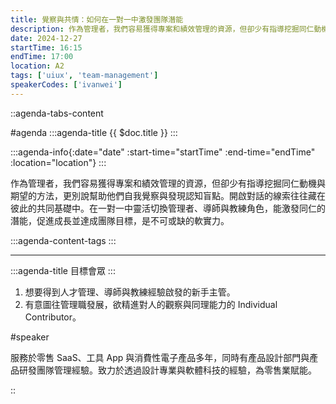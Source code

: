 ```yaml
---
title: 覺察與共情：如何在一對一中激發團隊潛能
description: 作為管理者，我們容易獲得專案和績效管理的資源，但卻少有指導挖掘同仁動機與期望的方法，更別說幫助他們自我覺察與發現認知盲點。開啟對話的線索往往藏在彼此的共同基礎中。在一對一中靈活切換管理者、導師與教練角色，能激發同仁的潛能，促進成長並達成團隊目標，是不可或缺的軟實力。
date: 2024-12-27
startTime: 16:15
endTime: 17:00
location: A2
tags: ['uiux', 'team-management']
speakerCodes: ['ivanwei']
---
```


::agenda-tabs-content
<!--議程資訊-->
#agenda
:::agenda-title
{{ $doc.title }}
:::

:::agenda-info{:date="date" :start-time="startTime" :end-time="endTime" :location="location"}
:::

<!--議程資訊(內容)-->
作為管理者，我們容易獲得專案和績效管理的資源，但卻少有指導挖掘同仁動機與期望的方法，更別說幫助他們自我覺察與發現認知盲點。開啟對話的線索往往藏在彼此的共同基礎中。在一對一中靈活切換管理者、導師與教練角色，能激發同仁的潛能，促進成長並達成團隊目標，是不可或缺的軟實力。

:::agenda-content-tags
:::

---

:::agenda-title
目標會眾
:::

<!--目標會眾(內容)-->
1. 想要得到人才管理、導師與教練經驗啟發的新手主管。
2. 有意圖往管理職發展，欲精進對人的觀察與同理能力的 Individual Contributor。

<!--講者介紹-->
#speaker
<!--講者介紹(內容)-->
服務於零售 SaaS、工具 App 與消費性電子產品多年，同時有產品設計部門與產品研發團隊管理經驗。致力於透過設計專業與軟體科技的經驗，為零售業賦能。

::
